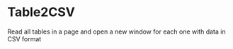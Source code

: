 # Table2CSV

Read all tables in a page and open a new window for each one with data in CSV format


